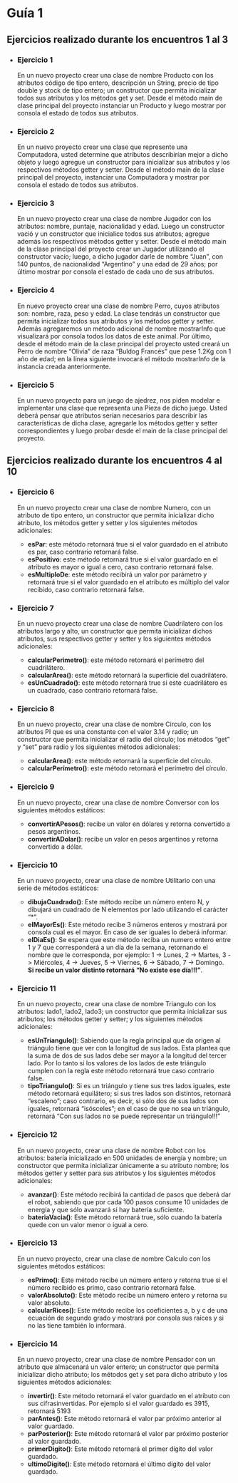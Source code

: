 # **Guía 1**

## **Ejercicios realizado durante los encuentros 1 al 3**

- ### **Ejercicio 1**

     En un nuevo proyecto crear una clase de nombre Producto con los atributos código de tipo entero, descripción un String, precio de tipo double y stock de tipo entero; un constructor que permita inicializar todos sus atributos y los métodos get y set. Desde el método main de clase principal del proyecto instanciar un Producto y luego mostrar por consola el estado de todos sus atributos.

- ### **Ejercicio 2**

     En un nuevo proyecto crear una clase que represente una Computadora, usted determine que atributos describirían mejor a dicho objeto y luego agregue un constructor para inicializar sus atributos y los respectivos métodos getter y setter. Desde el método main de la clase principal del proyecto, instanciar una Computadora y mostrar por consola el estado de todos sus atributos.

- ### **Ejercicio 3**

     En un nuevo proyecto crear una clase de nombre Jugador con los atributos: nombre, puntaje, nacionalidad y edad. Luego un constructor vació y un constructor que inicialice todos sus atributos; agregue además los respectivos métodos getter y setter. Desde el método main de la clase principal del proyecto crear un Jugador utilizando el constructor vacío; luego, a dicho jugador darle de nombre “Juan”, con 140 puntos, de nacionalidad “Argentino” y una edad de 29 años; por último mostrar por consola el estado de cada uno de sus atributos.
  
- ### **Ejercicio 4**

     En nuevo proyecto crear una clase de nombre Perro, cuyos atributos son: nombre, raza, peso y edad. La clase tendrás un constructor que permita inicializar todos sus atributos y los métodos getter y setter. Además agregaremos un método adicional de nombre mostrarInfo que visualizará por consola todos los datos de este animal. Por último, desde el método main de la clase principal del proyecto usted creará un Perro de nombre “Olivia” de raza “Buldog Francés” que pese 1.2Kg con 1 año de edad; en la línea siguiente invocará el método mostrarInfo de la instancia creada anteriormente.
  
- ### **Ejercicio 5**

     En un nuevo proyecto para un juego de ajedrez, nos piden modelar e implementar una clase que representa una Pieza de dicho juego. Usted deberá pensar que atributos serían necesarios para describir las características de dicha clase, agregarle los métodos getter y setter correspondientes y luego probar desde el main de la clase principal del proyecto.

## **Ejercicios realizado durante los encuentros 4 al 10**

- ### **Ejercicio 6**

     En un nuevo proyecto crear una clase de nombre Numero, con un atributo de tipo entero, un constructor que permita inicializar dicho atributo, los métodos getter y setter y los siguientes métodos adicionales:
  - **esPar**: este método retornará true si el valor guardado en el atributo es par, caso contrario retornará false.
  - **esPositivo**: este método retornará true si el valor guardado en el atributo es mayor o igual a cero, caso contrario retornará false.
  - **esMultiploDe**: este método recibirá un valor por parámetro y retornará true si el valor guardado en el atributo es múltiplo del valor recibido, caso contrario retornará false.

- ### **Ejercicio 7**

     En un nuevo proyecto crear una clase de nombre Cuadrilatero con los atributos largo y alto, un constructor que permita inicializar dichos atributos, sus respectivos getter y setter y los siguientes métodos adicionales:
  - **calcularPerimetro()**: este método retornará el perímetro del cuadrilátero.
  - **calcularArea()**: este método retornará la superficie del cuadrilátero.
  - **esUnCuadrado()**: este método retornará true si este cuadrilátero es un cuadrado, caso contrario retornará false.

- ### **Ejercicio 8**

     En un nuevo proyecto, crear una clase de nombre Circulo, con los atributos PI que es una constante con el valor 3.14 y radio; un constructor que permita inicializar el radio del círculo; los métodos “get” y “set” para radio y los siguientes métodos adicionales:
  - **calcularArea()**: este método retornará la superficie del círculo.
  - **calcularPerímetro()**: este método retornará el perímetro del círculo.

- ### **Ejercicio 9**

     En un nuevo proyecto, crear una clase de nombre Conversor con los siguientes métodos estáticos:
  - **convertirAPesos()**: recibe un valor en dólares y retorna convertido a pesos argentinos.
  - **convertirADolar()**: recibe un valor en pesos argentinos y retorna convertido a dólar.

- ### **Ejercicio 10**

     En un nuevo proyecto, crear una clase de nombre Utilitario con una serie de métodos estáticos:
  - **dibujaCuadrado()**: Este método recibe un número entero N, y dibujará un cuadrado de N elementos por lado utilizando el carácter “*”.
  - **elMayorEs()**: Este método recibe 3 números enteros y mostrará por consola cual es el mayor. En caso de ser iguales lo deberá informar.
  - **elDiaEs()**: Se espera que este método reciba un numero entero entre 1 y 7 que corresponderá a un día de la semana, retornando el nombre que le corresponda, por ejemplo: 1 -> Lunes, 2 -> Martes, 3 -> Miércoles, 4 -> Jueves, 5 -> Viernes, 6 -> Sábado, 7  -> Domingo. **Si recibe un valor distinto retornará “No existe ese día!!!”**.

- ### **Ejercicio 11**

     En un nuevo proyecto, crear una clase de nombre Triangulo con los atributos: lado1, lado2, lado3; un constructor que permita inicializar sus atributos; los métodos getter y setter; y los siguientes métodos adicionales:
  - **esUnTriangulo()**: Sabiendo que la regla principal que da origen al triángulo tiene que ver con la longitud de sus lados. Esta plantea que la suma de dos de sus lados debe ser mayor a la longitud del tercer lado. Por lo tanto si los valores de los lados de este triángulo cumplen con la regla este método retornará true caso contrario false.
  - **tipoTriangulo()**: Si es un triángulo y tiene sus tres lados iguales, este método retornará equilátero; si sus tres lados son distintos, retornará “escaleno”; caso contrario, es decir, si sólo dos de sus lados son iguales, retornará “isósceles”; en el caso de que no sea un triángulo, retornará “Con sus lados no se puede representar un triángulo!!!”

- ### **Ejercicio 12**

   En un nuevo proyecto, crear una clase de nombre Robot con los atributos: batería inicializado en 500 unidades de energía y nombre; un constructor que permita inicializar únicamente a su atributo nombre; los métodos getter y setter para sus atributos y los siguientes métodos adicionales:
  - **avanzar()**: Este método recibirá la cantidad de pasos que deberá dar el robot, sabiendo que por cada 100 pasos consume 10 unidades de energía y que sólo avanzará si hay batería suficiente.
  - **bateriaVacia()**: Este método retornará true, sólo cuando la batería quede con un valor menor o igual a cero.

- ### **Ejercicio 13**

   En un nuevo proyecto, crear una clase de nombre Calculo con los siguientes métodos estáticos:
  - **esPrimo()**: Este método recibe un número entero y retorna true si el número recibido es primo, caso contrario retornará false.
  - **valorAbsoluto()**: Este método recibe un número entero y retorna su valor absoluto.
  - **calcularRices()**: Este método recibe los coeficientes a, b y c de una ecuación de segundo grado y mostrará por consola sus raíces y si no las tiene también lo informará.

- ### **Ejercicio 14**
  
  En un nuevo proyecto, crear una clase de nombre Pensador con un atributo que almacenará un valor entero; un constructor que permita inicializar dicho atributo; los métodos get y set para dicho atributo y los siguientes métodos adicionales:
  - **invertir()**: Este método retornará el valor guardado en el atributo con sus cifrasinvertidas. Por ejemplo si el valor guardado es 3915, retornará 5193
  - **parAntes()**: Este método retornará el valor par próximo anterior al valor guardado.
  - **parPosterior()**: Este método retornará el valor par próximo posterior al valor guardado.
  - **primerDigito()**: Este método retornará el primer dígito del valor guardado.
  - **ultimoDigito()**: Este método retornará el último dígito del valor guardado.
